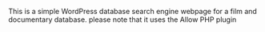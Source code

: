 This is a simple WordPress database search engine webpage for a film and documentary database.  please note that it uses the Allow PHP plugin
